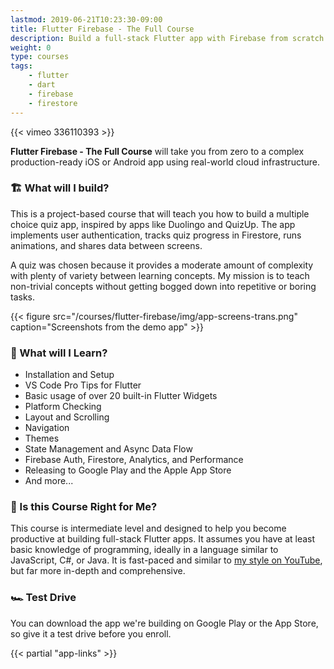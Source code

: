 ```yaml
---
lastmod: 2019-06-21T10:23:30-09:00
title: Flutter Firebase - The Full Course
description: Build a full-stack Flutter app with Firebase from scratch. 
weight: 0
type: courses
tags: 
    - flutter
    - dart
    - firebase
    - firestore
---
```


{{< vimeo 336110393 >}}

**Flutter Firebase - The Full Course** will take you from zero to a complex production-ready iOS or Android app using real-world cloud infrastructure. 

### 🏗️ What will I build?

This is a project-based course that will teach you how to build a multiple choice quiz app, inspired by apps like Duolingo and QuizUp. The app implements user authentication, tracks quiz progress in Firestore, runs animations, and shares data between screens. 

A quiz was chosen because it provides a moderate amount of complexity with plenty of variety between learning concepts. My mission is to teach non-trivial concepts without getting bogged down into repetitive or boring tasks.

{{< figure src="/courses/flutter-firebase/img/app-screens-trans.png" caption="Screenshots from the demo app" >}}


### 🍩 What will I Learn?

- Installation and Setup
- VS Code Pro Tips for Flutter
- Basic usage of over 20 built-in Flutter Widgets
- Platform Checking
- Layout and Scrolling
- Navigation
- Themes
- State Management and Async Data Flow
- Firebase Auth, Firestore, Analytics, and Performance
- Releasing to Google Play and the Apple App Store
- And more...


### 🤔 Is this Course Right for Me?

This course is intermediate level and designed to help you become productive at building full-stack Flutter apps. It assumes you have at least basic knowledge of programming, ideally in a language similar to JavaScript, C#, or Java. It is fast-paced and similar to [my style on YouTube](https://www.youtube.com/channel/UCsBjURrPoezykLs9EqgamOA?), but far more in-depth and comprehensive. 


### 🏎️ Test Drive

You can download the app we're building on Google Play or the App Store, so give it a test drive before you enroll. 

{{< partial "app-links" >}}


